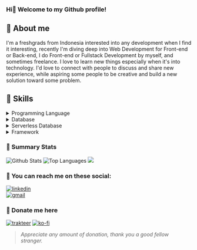 ### Hi👋 Welcome to my Github profile!
## 👤 About me
I'm a freshgrads from Indonesia interested into any development when I find it interesting, recently I'm diving deep into Web Development for Front-end or Back-end, I do Front-end or Fullstack Development by myself, and sometimes freelance. I love to learn new things especially when it's into technology. I'd love to connect with people to discuss and share new experience, while aspiring some people to be creative and build a new solution toward some problem.

## 💼 Skills
<details>
<summary>Programming Language</summary>
 
  * Javascript / Typescript
  * PHP
  * Python
</details>
<details>
<summary>Database</summary>
 
  * SQL [PostgreSQL, MySQL]
  * NoSQL [MongoDB]
</details>
<details>
<summary>Serverless Database</summary>
 
  * Supabase
  * MongoDB Cloud
  * Neon Postgres by Vercel
</details>
<details>
<summary>Framework</summary>
 
  * React.js / Next.js
  * Vue.js / Nuxt.js
  * SvelteKit (Basic)
  * Laravel 11 (Basic)
</details>

### 📃 Summary Stats
![Github Stats](https://github-readme-stats.vercel.app/api?username=rayzio-jax&show_icons=true&hide_border=true&count_private=true)
![Top Languages](https://github-readme-stats.vercel.app/api/top-langs/?username=rayzio-jax&show_icons=true&hide_border=true&layout=compact)
<img src="https://github-profile-trophy.vercel.app/?username=rayzio-jax">

### 👥 You can reach me on these social:
[![linkedin](https://img.shields.io/badge/linkedin-rayputrap-333333?labelColor=blue&style=for-the-badge&logo=x&logoColor=white&link=https://www.linkedin.com/in/rayputrap)](https://www.linkedin.com/in/rayputrap) <br/>
[![gmail](https://img.shields.io/badge/rayhananthaprasetyo@gmail.com-100000?style=plastic&logo=Gmail&logoColor=FF0000&labelColor=FFFFFF&color=FFFFFF)](https://mail.google.com/mail/?view=cm&to=rayhananthaprasetyo@gmail.com)

### 🥺 Donate me here
[![trakteer](https://img.shields.io/badge/trakteer-rayziojax-333333?labelColor=eb0909&style=for-the-badge&logo=trakteer&logoColor=white&link=https://trakteer.id/rayziojax)](https://trakteer.id/rayziojax)
[![ko-fi](https://img.shields.io/badge/ko--fi-rayziojax-333333?labelColor=6800b3&style=for-the-badge&logo=ko-fi&logoColor=white&link=https://trakteer.id/rayziojax)](https://trakteer.id/rayziojax)
> _Appreciate any amount of donation, thank you a good fellow stranger._
